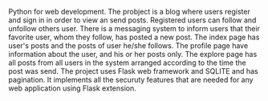 Python for web development. The probject is a blog where users register and sign in in order to view an send posts. Registered users can follow and unfollow others user. There is a messaging system to inform users that their favorite user, whom they follow, has posted a new post. The index page has user's posts and the posts of user he/she follows. The profile page have information about the user, and his or her posts only. The explore page has all posts from all users in the system arranged according to the time the post was send. The project uses Flask web framework and SQLITE and has pagination. It implements all the securuty features that are needed for any web application using Flask extension. 

